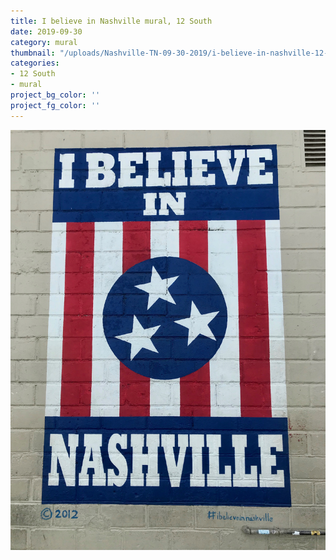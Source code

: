 ```yaml
---
title: I believe in Nashville mural, 12 South 
date: 2019-09-30
category: mural
thumbnail: "/uploads/Nashville-TN-09-30-2019/i-believe-in-nashville-12-south.jpg"
categories:
- 12 South
- mural
project_bg_color: ''
project_fg_color: ''
---
```


![I believe in Nashville mural](/uploads/Nashville-TN-09-30-2019/i-believe-in-nashville-12-south.jpg)<br><br>



